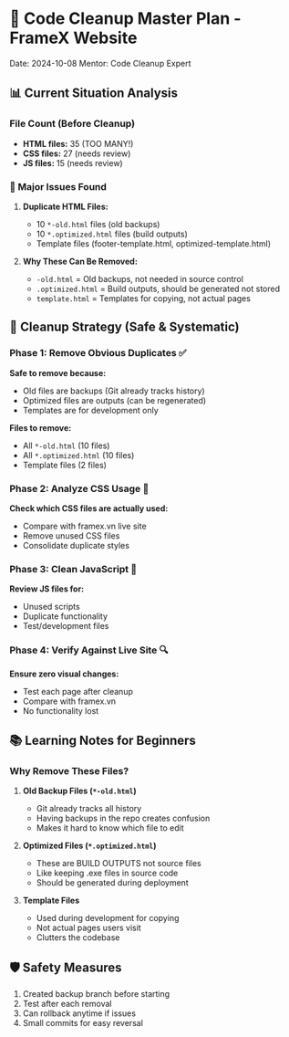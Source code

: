 # 🧹 Code Cleanup Master Plan - FrameX Website
Date: 2024-10-08
Mentor: Code Cleanup Expert

## 📊 Current Situation Analysis

### File Count (Before Cleanup)
- **HTML files:** 35 (TOO MANY!)
- **CSS files:** 27 (needs review)
- **JS files:** 15 (needs review)

### 🚨 Major Issues Found
1. **Duplicate HTML Files:**
   - 10 `*-old.html` files (old backups)
   - 10 `*.optimized.html` files (build outputs)
   - Template files (footer-template.html, optimized-template.html)
   
2. **Why These Can Be Removed:**
   - `-old.html` = Old backups, not needed in source control
   - `.optimized.html` = Build outputs, should be generated not stored
   - `template.html` = Templates for copying, not actual pages

## 🎯 Cleanup Strategy (Safe & Systematic)

### Phase 1: Remove Obvious Duplicates ✅
**Safe to remove because:**
- Old files are backups (Git already tracks history)
- Optimized files are outputs (can be regenerated)
- Templates are for development only

**Files to remove:**
- All `*-old.html` (10 files)
- All `*.optimized.html` (10 files)
- Template files (2 files)

### Phase 2: Analyze CSS Usage 🎨
**Check which CSS files are actually used:**
- Compare with framex.vn live site
- Remove unused CSS files
- Consolidate duplicate styles

### Phase 3: Clean JavaScript 📜
**Review JS files for:**
- Unused scripts
- Duplicate functionality
- Test/development files

### Phase 4: Verify Against Live Site 🔍
**Ensure zero visual changes:**
- Test each page after cleanup
- Compare with framex.vn
- No functionality lost

## 📚 Learning Notes for Beginners

### Why Remove These Files?

1. **Old Backup Files (`*-old.html`)**
   - Git already tracks all history
   - Having backups in the repo creates confusion
   - Makes it hard to know which file to edit

2. **Optimized Files (`*.optimized.html`)**
   - These are BUILD OUTPUTS not source files
   - Like keeping .exe files in source code
   - Should be generated during deployment

3. **Template Files**
   - Used during development for copying
   - Not actual pages users visit
   - Clutters the codebase

## 🛡️ Safety Measures
1. Created backup branch before starting
2. Test after each removal
3. Can rollback anytime if issues
4. Small commits for easy reversal